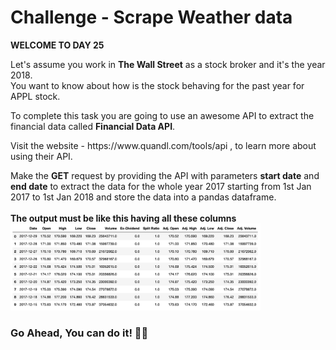 # Challenge - Scrape Weather data
**WELCOME TO DAY 25**
<p>
    Let's assume you work in <b>The Wall Street</b> as a stock broker and it's the year 2018.<br>
    You want to know about how is the stock behaving for the past year for APPL stock.
</p>
<p>To complete this task you are going to use an awesome API to extract the financial data called <b>Financial Data API</b>.<br>
<p>Visit the website - https://www.quandl.com/tools/api , to learn more about using their API.
<br>

Make the **GET** request by providing the API with parameters **start date** and **end date** to extract the data for the whole year 2017 starting from 1st Jan 2017 to 1st Jan 2018 and store the data into a pandas dataframe.
<br><br>
**The output must be like this having all these columns**
<img width="400" src="./ss.png">

### Go Ahead, You can do it! 👍🏻

